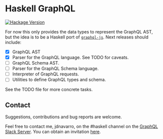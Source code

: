 # Haskell GraphQL

[![Hackage Version](https://img.shields.io/hackage/v/graphql.svg)](https://hackage.haskell.org/package/graphql)

For now this only provides the data types to represent the GraphQL AST,
but the idea is to be a Haskell port of
[`graphql-js`](https://github.com/graphql/graphql-js). Next releases
should include:

- [x] GraphQL AST
- [x] Parser for the GraphQL language. See TODO for caveats.
- [ ] GraphQL Schema AST.
- [ ] Parser for the GraphQL Schema language.
- [ ] Interpreter of GraphQL requests.
- [ ] Utilities to define GraphQL types and schema.

See the TODO file for more concrete tasks.

## Contact

Suggestions, contributions and bug reports are welcome.

Feel free to contact me, jdnavarro, on the #haskell channel on the
[GraphQL Slack Server](https://graphql.slack.com). You can obtain an
invitation [here](https://graphql-slack.herokuapp.com/).
